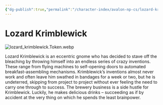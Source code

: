 ```yaml
---
{"dg-publish":true,"permalink":"/character-index/avalon-np-cs/lozard-krimblewick/","title":"Lozard Krimblewick","tags":["JournalEntryPage"],"created":"2025-05-30T19:47:50.000-05:00"}
---
```


# Lozard Krimblewick
![lozard_krimblewick.Token.webp](/img/user/Voidbound%20token%20images/lozard_krimblewick.Token.webp)

Lozard Krimblewick is an eccentric gnome who has decided to stave off the bleaching by throwing himself into an endless series of crazy inventions. These range from flying machines to self-opening doors to automated breakfast-assembling mechanisms. Krimblewick’s inventions almost never work and often leave him swathed in bandages for a week or two, but he is undeterred, skipping from project to project without ever feeling the need to carry one through to success. The brewery business is a side hustle for Krimblewick. Luckily, he makes delicious drinks – succeeding as if by accident at the very thing on which he spends the least brainpower.